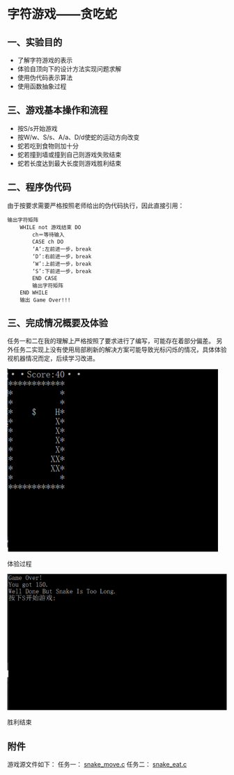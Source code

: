 # 字符游戏——贪吃蛇

## 一、实验目的
- 了解字符游戏的表示
- 体验自顶向下的设计方法实现问题求解
- 使用伪代码表示算法
- 使用函数抽象过程


## 三、游戏基本操作和流程

- 按S/s开始游戏
- 按W/w、S/s、A/a、D/d使蛇的运动方向改变
- 蛇若吃到食物则加十分
- 蛇若撞到墙或撞到自己则游戏失败结束
- 蛇若长度达到最大长度则游戏胜利结束


## 二、程序伪代码

由于按要求需要严格按照老师给出的伪代码执行，因此直接引用：
```
输出字符矩阵
	WHILE not 游戏结束 DO
		ch＝等待输入
		CASE ch DO
		‘A’:左前进一步，break 
		‘D’:右前进一步，break    
		‘W’:上前进一步，break    
		‘S’:下前进一步，break    
		END CASE
		输出字符矩阵
	END WHILE
	输出 Game Over!!!
```

## 三、完成情况概要及体验

任务一和二在我的理解上严格按照了要求进行了编写，可能存在着部分偏差。
另外任务二实现上没有使用局部刷新的解决方案可能导致光标闪烁的情况，具体体验视机器情况而定，后续学习改进。

![](images/playing.png)

体验过程

![](images/happyend.png)

胜利结束

## 附件
游戏源文件如下：
任务一：
[snake_move.c](sources/snake_eat.c)
任务二：
[snake_eat.c](sources/snake_eat.c)